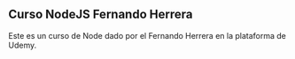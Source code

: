 ## Curso NodeJS Fernando Herrera

Este es un curso de Node dado por el Fernando Herrera en la plataforma de Udemy.